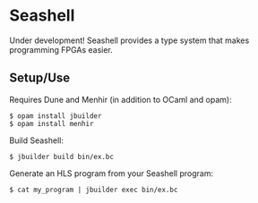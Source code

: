 # Seashell

Under development! Seashell provides a type system that makes programming FPGAs easier.

## Setup/Use

Requires Dune and Menhir (in addition to OCaml and opam):

	$ opam install jbuilder
	$ opam install menhir

Build Seashell:

	$ jbuilder build bin/ex.bc 

Generate an HLS program from your Seashell program:

	$ cat my_program | jbuilder exec bin/ex.bc
